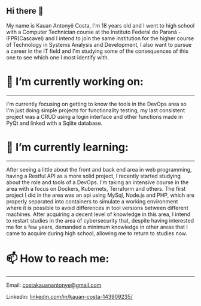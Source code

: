 ## Hi there 👋

My name is Kauan Antonyê Costa, I'm 18 years old and I went to high school
with a Computer Technician course at the Instituto Federal do Paraná - IFPR(Cascavel)
and I intend to join the same institution for the higher course of Technology in Systems Analysis and Development,
I also want to pursue a career in the IT field and I'm studying some of the consequences of this one to see which one I most identify with.

# 🔭 I’m currently working on:

---

I'm currently focusing on getting to know the tools in the DevOps area
so I'm just doing simple projects for functionality testing,
my last consistent project was a CRUD using a login interface
and other functions made in PyQt and linked with a Sqlite database.

# 🌱 I’m currently learning:

---

After seeing a little about the front and back end area in web programming, having a Restful API as a more solid project,
I recently started studying about the role and tools of a DevOps.
I'm taking an intensive course in the area with a focus on Dockers,
Kubernets, Terraform and others. The first project I did in the area was an api using
MySql, Node.js and PHP, which are properly separated into containers to simulate a working environment
where it is possible to avoid differences in tool versions between different machines.
After acquiring a decent level of knowledge in this area, I intend to restart studies in the area of
cybersecurity that, despite having interested me for a few years, demanded a minimum knowledge in other
areas that I came to acquire during high school, allowing me to return to studies now.

# 📫 How to reach me:

---

Email: costakauanantonye@gmail.com

Linkedin: [linkedin.com/in/kauan-costa-143909235/](linkedin.com/in/kauan-costa-143909235/)

<!--
- 👯 I’m looking to collaborate on ...
- 🤔 I’m looking for help with ...
-->
